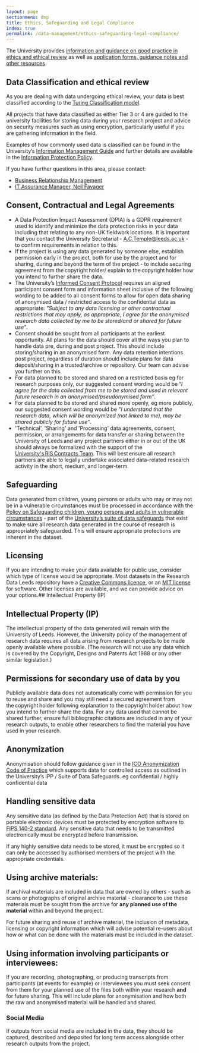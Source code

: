 ```yaml
---
layout: page
sectionmenu: dmp
title: Ethics, Safeguarding and Legal Compliance
index: true
permalink: /data-management/ethics-safeguarding-legal-compliance/
---
```


The University provides [information and guidance on good practice in ethics and ethical review](https://ris.leeds.ac.uk/research-ethics-and-integrity/ethics-and-ethical-review/) as well as [application forms, guidance notes and other resources](https://ris.leeds.ac.uk/research-ethics-and-integrity/university-ethical-review/).

## Data Classification and ethical review

As you are dealing with data undergoing ethical review, your data is best classified according to the [Turing Classification model](https://doi.org/10.6084/m9.figshare.11815224.v4).

All projects that have data classified as either Tier 3 or 4 are guided to the university facilities for storing data during your research project and advice on security measures such as using encryption, particularly useful if you are gathering information in the field.

Examples of how commonly used data is classified can be found in the University’s [Information Management Guide](https://dataprotection.leeds.ac.uk/wp-content/uploads/sites/48/2019/05/Information-Management-Guide.pdf) and further details are available in the [Information Protection Policy](https://leeds.service-now.com/it?id=kb_article&sys_id=6038bfbc0fae728089d7f55be1050e9d).

If you have further questions in this area, please contact:

* [Business Relationship Management](https://it.leeds.ac.uk/it/?id=kb_article&sys_id=1e7d25a5db7f130040b3789e3b9619c5)
* [IT Assurance Manager, Neil Favager](mailto:N.Favager@leeds.ac.uk)

## Consent, Contractual and Legal Agreements

* A Data Protection Impact Assessment (DPIA) is a GDPR requirement used to identify and minimize the data protection risks in your data including that relating to any non-UK fieldwork locations.  It is important that you contact the University Secretariat - [A.C.Temple@leeds.ac.uk](mailto:A.C.Temple@leeds.ac.uk) - to confirm requirements in relation to this.
* If the project is using any data generated by someone else, establish permission early in the project, both for use by the project and for sharing, during and beyond the term of the project - to include securing agreement from the copyright holder/ explain to the copyright holder how you intend to further share the data.
* The University’s [Informed Consent Protocol](http://ris.leeds.ac.uk/wp-content/uploads/2020/07/Informed_Consent_Protocol.pdf) requires an aligned participant consent form and information sheet inclusive of the following wording to be added to all consent forms to allow for open data sharing of anonymised data / restricted access to the confidential data as appropriate: _"Subject to any data licensing or other contractual restrictions that may apply, as appropriate, I agree for the anonymised research data collected by me to be stored/and or shared for future use"_. 
* Consent should be sought from all participants at the earliest opportunity. All plans for the data should cover all the ways you plan to handle data pre, during and post project. This should include storing/sharing in an anonymised form. Any data retention intentions post project, regardless of duration should include plans for data deposit/sharing in a trusted/archive or repository. Our team can advise you further on this.
* For data planned to be stored and shared on a restricted basis eg for research purposes only, our suggested consent wording would be _“I agree for the data collected from me to be stored and used in relevant future research in an anonymised/pseudonymised form”_.
* For data planned to be stored and shared more openly, eg more publicly, our suggested consent wording would be _“I understand that the research data, which will be anonymized (not linked to me), may be shared publicly for future use”_.
* 'Technical', 'Sharing' and 'Processing' data agreements, consent, permission, or arrangements for data transfer or sharing between the University of Leeds and any project partners either in or out of the UK should always be formalized with the support of the [University's RIS Contracts Team](http://ris.leeds.ac.uk/info/29/contracts_and_grant_t_and_cs/29/meet_the_legal_services_team). This will best ensure all research partners are able to legally undertake associated data-related research activity in the short, medium, and longer-term. 

## Safeguarding 

Data generated from children, young persons or adults who may or may not be in a vulnerable circumstances must be processed in accordance with the [Policy on Safeguarding children, young persons and adults in vulnerable circumstances](https://www.leeds.ac.uk/secretariat/documents/safeguarding_policy.pdf) - part of the [University’s suite of data safeguards](https://library.leeds.ac.uk/info/14062/research_data_management/63/safeguarding_data/2) that exist to make sure all research data generated in the course of research is appropriately safeguarded. This will ensure appropriate protections are inherent in the dataset. 

## Licensing

If you are intending to make your data available for public use, consider which type of license would be appropriate. Most datasets in the Research Data Leeds repository have a [Creative Commons licence](https://creativecommons.org/licenses/), or an [MIT license](https://opensource.org/licenses/MIT) for software. Other licenses are available, and we can provide advice on your options.## Intellectual Property (IP)

## Intellectual Property (IP)

The intellectual property of the data generated will remain with the University of Leeds. However, the University policy of the management of research data requires all data arising from research projects to be made openly available where possible. (The research will not use any data which is covered by the Copyright, Designs and Patents Act 1988 or any other similar legislation.) 

## Permissions for secondary use of data by you

Publicly available data does not automatically come with permission for you to reuse and share and you may still need a secured agreement from the copyright holder following explanation to the copyright holder about how you intend to further share the data. For any data used that cannot be shared further, ensure full bibliographic citations are included in any of your research outputs, to enable other researchers to find the material you have used in your research. 

## Anonymization 

Anonymisation should follow guidance given in the [ICO Anonymization Code of Practice](https://ico.org.uk/media/1061/anonymisation-code.pdf) which supports data for controlled access as outlined in the University’s IPP / Suite of Data Safeguards. eg confidential / highly confidential data 

## Handling sensitive data

Any sensitive data (as defined by the Data Protection Act) that is stored on portable electronic devices must be protected by encryption software to [FIPS 140-2 standard](https://csrc.nist.gov/publications/detail/fips/140/2/final). Any sensitive data that needs to be transmitted electronically must be encrypted before transmission. 

If any highly sensitive data needs to be stored, it must be encrypted so it can only be accessed by authorised members of the project with the appropriate credentials. 

## Using archive materials:  

If archival materials are included in data that are owned by others - such as scans or photographs of original archive material - clearance to use these materials must be sought from the archive for **any planned use of the material** within and beyond the project.

For future sharing and reuse of archive material, the inclusion of metadata, licensing or copyright information which will advise potential re-users about how or what can be done with the materials must be included in the dataset.

## Using information involving participants or interviewees:  

If you are recording, photographing, or producing transcripts from participants (at events for example) or interviewees you must seek consent from them for your planned use of the files both within your research **and** for future sharing. This will include plans for anonymisation and how both the raw and anonymised material will be handled and shared.

### Social Media 

If outputs from social media are included in the data, they should be captured, described and deposited for long term access alongside other research outputs from the project. 

